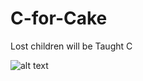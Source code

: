 # C-for-Cake

Lost children will be Taught C

![alt text](https://aprogrammerlife.com/images/pictuers/lost_children_will_be_taught_the_c_programming_language.jpg)
